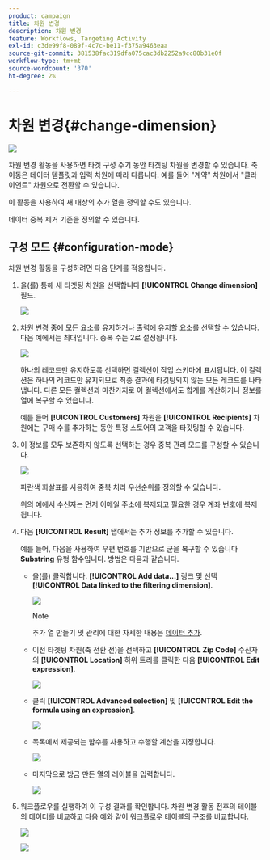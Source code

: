 ```yaml
---
product: campaign
title: 차원 변경
description: 차원 변경
feature: Workflows, Targeting Activity
exl-id: c3de99f8-089f-4c7c-be11-f375a9463eaa
source-git-commit: 381538fac319dfa075cac3db2252a9cc80b31e0f
workflow-type: tm+mt
source-wordcount: '370'
ht-degree: 2%

---
```


# 차원 변경{#change-dimension}

![](../../assets/v7-only.svg)

차원 변경 활동을 사용하면 타겟 구성 주기 동안 타겟팅 차원을 변경할 수 있습니다. 축 이동은 데이터 템플릿과 입력 차원에 따라 다릅니다. 예를 들어 &quot;계약&quot; 차원에서 &quot;클라이언트&quot; 차원으로 전환할 수 있습니다.

이 활동을 사용하여 새 대상의 추가 열을 정의할 수도 있습니다.

데이터 중복 제거 기준을 정의할 수 있습니다.

## 구성 모드 {#configuration-mode}

차원 변경 활동을 구성하려면 다음 단계를 적용합니다.

1. 을(를) 통해 새 타겟팅 차원을 선택합니다 **[!UICONTROL Change dimension]** 필드.

   ![](assets/s_user_change_dimension_param1.png)

1. 차원 변경 중에 모든 요소를 유지하거나 출력에 유지할 요소를 선택할 수 있습니다. 다음 예에서는 최대입니다. 중복 수는 2로 설정됩니다.

   ![](assets/s_user_change_dimension_limit.png)

   하나의 레코드만 유지하도록 선택하면 컬렉션이 작업 스키마에 표시됩니다. 이 컬렉션은 하나의 레코드만 유지되므로 최종 결과에 타깃팅되지 않는 모든 레코드를 나타냅니다. 다른 모든 컬렉션과 마찬가지로 이 컬렉션에서도 합계를 계산하거나 정보를 열에 복구할 수 있습니다.

   예를 들어 **[!UICONTROL Customers]** 차원을 **[!UICONTROL Recipients]** 차원에는 구매 수를 추가하는 동안 특정 스토어의 고객을 타깃팅할 수 있습니다.

1. 이 정보를 모두 보존하지 않도록 선택하는 경우 중복 관리 모드를 구성할 수 있습니다.

   ![](assets/s_user_change_dimension_param2.png)

   파란색 화살표를 사용하여 중복 처리 우선순위를 정의할 수 있습니다.

   위의 예에서 수신자는 먼저 이메일 주소에 복제되고 필요한 경우 계좌 번호에 복제됩니다.

1. 다음 **[!UICONTROL Result]** 탭에서는 추가 정보를 추가할 수 있습니다.

   예를 들어, 다음을 사용하여 우편 번호를 기반으로 군을 복구할 수 있습니다 **Substring** 유형 함수입니다. 방법은 다음과 같습니다.

   * 을(를) 클릭합니다. **[!UICONTROL Add data...]** 링크 및 선택 **[!UICONTROL Data linked to the filtering dimension]**.

      ![](assets/wf_change-dimension_sample_01.png)

      >[!NOTE]
      >
      >추가 열 만들기 및 관리에 대한 자세한 내용은 [데이터 추가](query.md#adding-data).

   * 이전 타겟팅 차원(축 전환 전)을 선택하고 **[!UICONTROL Zip Code]** 수신자의 **[!UICONTROL Location]** 하위 트리를 클릭한 다음 **[!UICONTROL Edit expression]**.

      ![](assets/wf_change-dimension_sample_02.png)

   * 클릭 **[!UICONTROL Advanced selection]** 및 **[!UICONTROL Edit the formula using an expression]**.

      ![](assets/wf_change-dimension_sample_03.png)

   * 목록에서 제공되는 함수를 사용하고 수행할 계산을 지정합니다.

      ![](assets/wf_change-dimension_sample_04.png)

   * 마지막으로 방금 만든 열의 레이블을 입력합니다.

      ![](assets/wf_change-dimension_sample_05.png)

1. 워크플로우를 실행하여 이 구성 결과를 확인합니다. 차원 변경 활동 전후의 테이블의 데이터를 비교하고 다음 예와 같이 워크플로우 테이블의 구조를 비교합니다.

   ![](assets/wf_change-dimension_sample_06.png)

   ![](assets/wf_change-dimension_sample_07.png)
